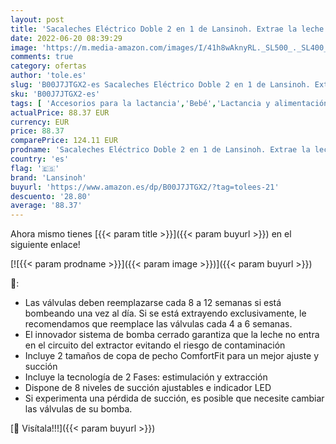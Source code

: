 ```yaml
---
layout: post
title: 'Sacaleches Eléctrico Doble 2 en 1 de Lansinoh. Extrae la leche materna de forma más eficaz  rápida y cómoda.'
date: 2022-06-20 08:39:29
image: 'https://m.media-amazon.com/images/I/41h8wAknyRL._SL500_._SL400_.jpg'
comments: true
category: ofertas
author: 'tole.es'
slug: 'B00J7JTGX2-es Sacaleches Eléctrico Doble 2 en 1 de Lansinoh. Extrae la...'
sku: 'B00J7JTGX2-es'
tags: [ 'Accesorios para la lactancia','Bebé','Lactancia y alimentación','Sacaleches','lansinoh','sacaleches','🇪🇸', ]
actualPrice: 88.37 EUR
currency: EUR
price: 88.37
comparePrice: 124.11 EUR
prodname: 'Sacaleches Eléctrico Doble 2 en 1 de Lansinoh. Extrae la leche materna de forma más eficaz  rápida y cómoda.'
country: 'es'
flag: '🇪🇸'
brand: 'Lansinoh'
buyurl: 'https://www.amazon.es/dp/B00J7JTGX2/?tag=tolees-21'
descuento: '28.80'
average: '88.37'
---
```


Ahora mismo tienes [{{< param title >}}]({{< param buyurl >}}) en el siguiente enlace!

[![{{< param prodname >}}]({{< param image >}})]({{< param buyurl >}})

🔎:

- Las válvulas deben reemplazarse cada 8 a 12 semanas si está bombeando una vez al día. Si se está extrayendo exclusivamente, le recomendamos que reemplace las válvulas cada 4 a 6 semanas.
- El innovador sistema de bomba cerrado garantiza que la leche no entra en el circuito del extractor evitando el riesgo de contaminación
- Incluye 2 tamaños de copa de pecho ComfortFit para un mejor ajuste y succión
- Incluye la tecnología de 2 Fases: estimulación y extracción
- Dispone de 8 niveles de succión ajustables e indicador LED
- Si experimenta una pérdida de succión, es posible que necesite cambiar las válvulas de su bomba.

[🛒 Visítala!!!]({{< param buyurl >}})
